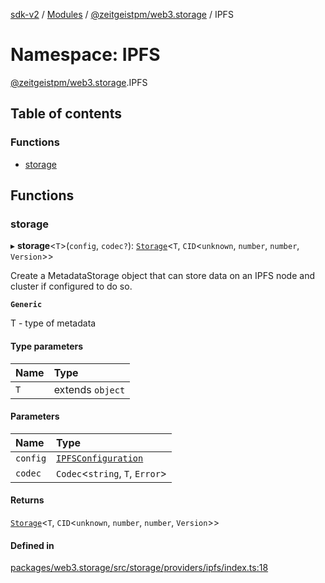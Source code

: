 [sdk-v2](../README.md) / [Modules](../modules.md) / [@zeitgeistpm/web3.storage](zeitgeistpm_web3_storage.md) / IPFS

# Namespace: IPFS

[@zeitgeistpm/web3.storage](zeitgeistpm_web3_storage.md).IPFS

## Table of contents

### Functions

- [storage](zeitgeistpm_web3_storage.IPFS.md#storage)

## Functions

### storage

▸ **storage**<`T`\>(`config`, `codec?`): [`Storage`](zeitgeistpm_web3_storage.md#storage)<`T`, `CID`<`unknown`, `number`, `number`, `Version`\>\>

Create a MetadataStorage object that can store data on an IPFS node
and cluster if configured to do so.

**`Generic`**

T - type of metadata

#### Type parameters

| Name | Type |
| :------ | :------ |
| `T` | extends `object` |

#### Parameters

| Name | Type |
| :------ | :------ |
| `config` | [`IPFSConfiguration`](zeitgeistpm_web3_storage.md#ipfsconfiguration) |
| `codec` | `Codec`<`string`, `T`, `Error`\> |

#### Returns

[`Storage`](zeitgeistpm_web3_storage.md#storage)<`T`, `CID`<`unknown`, `number`, `number`, `Version`\>\>

#### Defined in

[packages/web3.storage/src/storage/providers/ipfs/index.ts:18](https://github.com/zeitgeistpm/sdk-next/blob/80e59d4/packages/web3.storage/src/storage/providers/ipfs/index.ts#L18)
